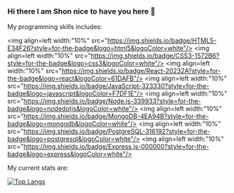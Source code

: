 ### Hi there I am Shon nice to have you here 👋


My programming skills includes:

<img align=left width:"10%" src="https://img.shields.io/badge/HTML5-E34F26?style=for-the-badge&logo=html5&logoColor=white"/>
<img align=left width:"10%" src="https://img.shields.io/badge/CSS3-1572B6?style=for-the-badge&logo=css3&logoColor=white"/>
<img align=left width:"10%" src="https://img.shields.io/badge/React-20232A?style=for-the-badge&logo=react&logoColor=61DAFB"/>
<img align=left width:"10%" src="https://img.shields.io/badge/JavaScript-323330?style=for-the-badge&logo=javascript&logoColor=F7DF1E"/>
<img align=left width:"10%" src="https://img.shields.io/badge/Node.js-339933?style=for-the-badge&logo=nodedotjs&logoColor=white"/>
<img align=left width:"10%" src="https://img.shields.io/badge/MongoDB-4EA94B?style=for-the-badge&logo=mongodb&logoColor=white"/>
<img align=left width:"10%" src="https://img.shields.io/badge/PostgreSQL-316192?style=for-the-badge&logo=postgresql&logoColor=white"/>
<img align=left width:"10%" src="https://img.shields.io/badge/Express.js-000000?style=for-the-badge&logo=express&logoColor=white"/>


My current stats are:

[![Top Langs](https://github-readme-stats.vercel.app/api/top-langs/?username=anuraghazra&layout=compact)](https://github.com/anuraghazra/github-readme-stats)


<!--
**ShonBarkan/ShonBarkan** is a ✨ _special_ ✨ repository because its `README.md` (this file) appears on your GitHub profile.

Here are some ideas to get you started:

- 🔭 I’m currently working on ...
- 🌱 I’m currently learning ...
- 👯 I’m looking to collaborate on ...
- 🤔 I’m looking for help with ...
- 💬 Ask me about ...
- 📫 How to reach me: ...
- 😄 Pronouns: ...
- ⚡ Fun fact: ...
-->
